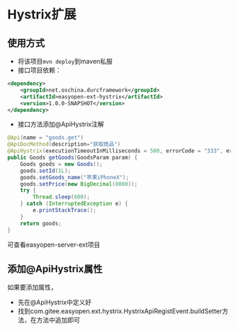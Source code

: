 # Hystrix扩展

## 使用方式

- 将该项目`mvn deploy`到maven私服
- 接口项目依赖：

```xml
<dependency>
    <groupId>net.oschina.durcframework</groupId>
    <artifactId>easyopen-ext-hystrix</artifactId>
    <version>1.0.0-SNAPSHOT</version>
</dependency>
```

- 接口方法添加@ApiHystrix注解

```java
@Api(name = "goods.get")
@ApiDocMethod(description="获取商品")
@ApiHystrix(executionTimeoutInMilliseconds = 500, errorCode = "333", errorMsg = "超时了。")
public Goods getGoods(GoodsParam param) {
    Goods goods = new Goods();
    goods.setId(1L);
    goods.setGoods_name("苹果iPhoneX");
    goods.setPrice(new BigDecimal(8000));
    try {
        Thread.sleep(600);
    } catch (InterruptedException e) {
        e.printStackTrace();
    }
    return goods;
}
```

可查看easyopen-server-ext项目

## 添加@ApiHystrix属性

如果要添加属性，

- 先在@ApiHystrix中定义好
- 找到com.gitee.easyopen.ext.hystrix.HystrixApiRegistEvent.buildSetter方法，在方法中追加即可
